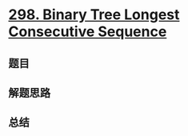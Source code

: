# [298. Binary Tree Longest Consecutive Sequence](https://leetcode.com/problems/binary-tree-longest-consecutive-sequence/)

## 题目


## 解题思路


## 总结


